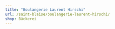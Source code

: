 ```yaml
---
title: "Boulangerie Laurent Hirschi"
url: /saint-blaise/boulangerie-laurent-hirschi/
shop: Bäckerei
---
```

